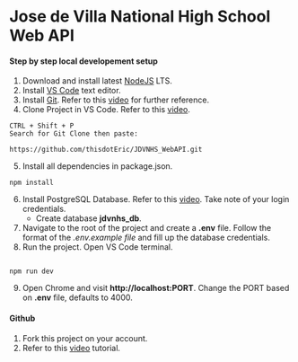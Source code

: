 # Jose de Villa National High School Web API

#### Step by step local developement setup

1. Download and install latest [NodeJS](https://nodejs.org/en/download/) LTS.
2. Install [VS Code](https://code.visualstudio.com/download) text editor.
3. Install [Git](https://git-scm.com/downloads). Refer to this [video](https://m.youtube.com/watch?v=QqP7YZlZEOo) for further reference.
4. Clone Project in VS Code. Refer to this [video](https://m.youtube.com/watch?v=pVQCJ6sY8AQ).
```
CTRL + Shift + PSearch for Git Clone then paste:

https://github.com/thisdotEric/JDVNHS_WebAPI.git
```
5. Install all dependencies in package.json.
```
npm install
```
6.  Install PostgreSQL Database. Refer to this [video](https://m.youtube.com/watch?v=BLH3s5eTL4Y&t=438s). Take note of your login credentials.
	* Create database **jdvnhs_db**.
7. Navigate to the root of the project and create a **.env** file. Follow the format of the _.env.example file_ and fill up the database credentials.
8. Run the project. Open VS Code terminal.
```

npm run dev

``` 
9. Open Chrome and visit **http://localhost:PORT**. Change the PORT based on **.env** file, defaults to 4000. 

#### Github

1. Fork this project on your account. 
2. Refer to this [video](https://m.youtube.com/watch?v=_NrSWLQsDL4&t=15s) tutorial.
